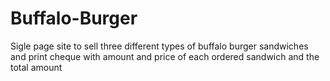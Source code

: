 # Buffalo-Burger
Sigle page site to sell three different types of buffalo burger sandwiches and print cheque with amount and price of each ordered sandwich and the total amount
